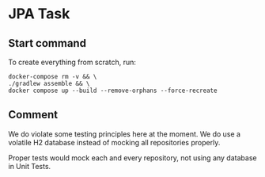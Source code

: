# JPA Task

## Start command
To create everything from scratch, run:
```
docker-compose rm -v && \
./gradlew assemble && \
docker compose up --build --remove-orphans --force-recreate
```

## Comment
We do violate some testing principles here at the moment. We do use a volatile H2 database instead of mocking all repositories properly.

Proper tests would mock each and every repository, not using any database in Unit Tests.